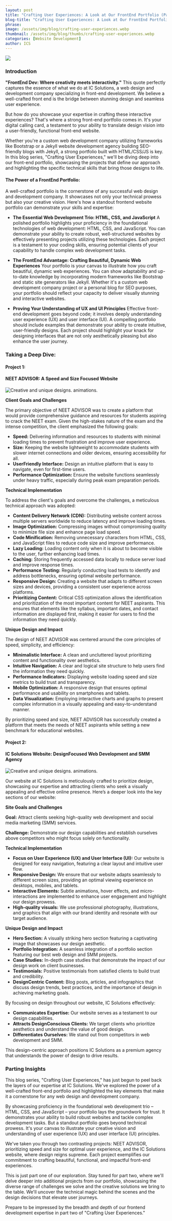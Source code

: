 ```yaml
---
layout: post
title: "Crafting User Experiences: A Look at Our FrontEnd Portfolio (Part 1)"
blog-title: "Crafting User Experiences: A Look at Our FrontEnd Portfolio (Part 1)"
phrase: 
image: /assets/img/blog/crafting-user-experiences.webp
thumbnail: /assets/img/blog/thumbs/crafting-user-experiences.webp
categories: [Website Development]
author: ICS
---
```


<img src="/assets/img/blog/crafting-user-experiences.webp">

### Introduction

**"FrontEnd Dev: Where creativity meets interactivity."** This quote perfectly captures the essence of what we do at IC Solutions, a web design and development company specializing in front-end development. We believe a well-crafted front end is the bridge between stunning design and seamless user experience. 

But how do you showcase your expertise in crafting these interactive experiences? That's where a strong front-end portfolio comes in. It's your digital calling card, a testament to your ability to translate design vision into a user-friendly, functional front-end website. 

Whether you're a custom web development company utilizing frameworks like Bootstrap or a Jekyll website development agency building SEO-friendly blogs with Jekyll, a strong portfolio built with HTML/CSS/JS is key.  In this blog series, "Crafting User Experiences," we'll be diving deep into our front-end portfolio, showcasing the projects that define our approach and highlighting the specific technical skills that bring those designs to life. 

#### The Power of a FrontEnd Portfolio:

A well-crafted portfolio is the cornerstone of any successful web design and development company. It showcases not only your technical prowess but also your creative vision. Here's how a standout frontend website portfolio can demonstrate your skills and expertise:

- **The Essential Web Development Trio: HTML, CSS, and JavaScript**
    A polished portfolio highlights your proficiency in the foundational technologies of web development: HTML, CSS, and JavaScript. You can demonstrate your ability to create robust, well-structured websites by effectively presenting projects utilizing these technologies. Each project is a testament to your coding skills, ensuring potential clients of your capability to handle complex web development tasks.

- **The FrontEnd Advantage: Crafting Beautiful, Dynamic Web Experiences**
Your portfolio is your canvas to illustrate how you craft beautiful, dynamic web experiences. You can show adaptability and up-to-date knowledge by incorporating modern frameworks like Bootstrap and static site generators like Jekyll. Whether it's a custom web development company project or a personal blog for SEO purposes, your portfolio should reflect your capacity to deliver visually stunning and interactive websites.

- **Proving Your Understanding of UX and UI Principles**
Effective front-end development goes beyond code; it involves deeply understanding user experience (UX) and user interface (UI). A compelling portfolio should include examples that demonstrate your ability to create intuitive, user-friendly designs. Each project should highlight your knack for designing interfaces that are not only aesthetically pleasing but also enhance the user journey.


### Taking a Deep Dive:

#### Project 1:

#### NEET ADVISOR: A Speed and Size Focused Website

<img src='/assets/img/blog/blog_assets/neetadvisor-home.webp' alt='Creative and unique designs. animations.'>

**Client Goals and Challenges** 

The primary objective of NEET ADVISOR was to create a platform that would provide comprehensive guidance and resources for students aspiring to crack the NEET exam. Given the high-stakes nature of the exam and the intense competition, the client emphasized the following goals:
- **Speed:** Delivering information and resources to students with minimal loading times to prevent frustration and improve user experience.
- **Size:** Keeping the website lightweight to accommodate students with slower internet connections and older devices, ensuring accessibility for all.
- **UserFriendly Interface:** Design an intuitive platform that is easy to navigate, even for first-time users.
- **Performance Optimization:** Ensure the website functions seamlessly under heavy traffic, especially during peak exam preparation periods.

**Technical Implementation** 

To address the client's goals and overcome the challenges, a meticulous technical approach was adopted:
- **Content Delivery Network (CDN):** Distributing website content across multiple servers worldwide to reduce latency and improve loading times.
- **Image Optimization:** Compressing images without compromising quality to minimize file size and enhance page load speed.
- **Code Minification:** Removing unnecessary characters from HTML, CSS, and JavaScript files to reduce code size and improve performance.
- **Lazy Loading:** Loading content only when it is about to become visible to the user, further enhancing load times.
- **Caching:** Storing frequently accessed data locally to reduce server load and improve response times.
- **Performance Testing:** Regularly conducting load tests to identify and address bottlenecks, ensuring optimal website performance.
- **Responsive Design:** Creating a website that adapts to different screen sizes and devices, providing a consistent user experience across platforms.
- **Prioritizing Content:**  Critical CSS optimization allows the identification and prioritization of the most important content for NEET aspirants. This ensures that elements like the syllabus, important dates, and contact information are displayed first, making it easier for users to find the information they need quickly.

**Unique Design and Impact** 

The design of NEET ADVISOR was centered around the core principles of speed, simplicity, and efficiency:
- **Minimalistic Interface:** A clean and uncluttered layout prioritizing content and functionality over aesthetics.
- **Intuitive Navigation:** A clear and logical site structure to help users find the information they need quickly.
- **Performance Indicators:** Displaying website loading speed and size metrics to build trust and transparency.
- **Mobile Optimization:** A responsive design that ensures optimal performance and usability on smartphones and tablets.
- **Data Visualization:** Employing interactive charts and graphs to present complex information in a visually appealing and easy-to-understand manner.

By prioritizing speed and size, NEET ADVISOR has successfully created a platform that meets the needs of NEET aspirants while setting a new benchmark for educational websites.

#### Project 2:

#### IC Solutions Website: DesignFocused Web Development and SMM Agency

<img src='/assets/img/blog/blog_assets/ics-home.gif' alt='Creative and unique designs. animations.'>

Our website at IC Solutions is meticulously crafted to prioritize design, showcasing our expertise and attracting clients who seek a visually appealing and effective online presence. Here’s a deeper look into the key sections of our website:

**Site Goals and Challenges**

**Goal:** Attract clients seeking high-quality web development and social media marketing (SMM) services. 

**Challenge:** Demonstrate our design capabilities and establish ourselves above competitors who might focus solely on functionality.

**Technical Implementation**

 - **Focus on User Experience (UX) and User Interface (UI):** Our website is designed for easy navigation, featuring a clear layout and intuitive user flow.
 - **Responsive Design:** We ensure that our website adapts seamlessly to different screen sizes, providing an optimal viewing experience on desktops, mobiles, and tablets.
 - **Interactive Elements:** Subtle animations, hover effects, and micro-interactions are implemented to enhance user engagement and highlight our design prowess.
 - **High-quality visuals:** We use professional photography, illustrations, and graphics that align with our brand identity and resonate with our target audience.

**Unique Design and Impact**

- **Hero Section:** A visually striking hero section featuring a captivating image that showcases our design aesthetic.
- **Portfolio Integration:** A seamless integration of a portfolio section featuring our best web design and SMM projects.
- **Case Studies:** In-depth case studies that demonstrate the impact of our design work on client businesses.
- **Testimonials:** Positive testimonials from satisfied clients to build trust and credibility.
- **DesignCentric Content:** Blog posts, articles, and infographics that discuss design trends, best practices, and the importance of design in achieving marketing goals.

By focusing on design throughout our website, IC Solutions effectively:

- **Communicates Expertise:** Our website serves as a testament to our design capabilities.
- **Attracts DesignConscious Clients:** We target clients who prioritize aesthetics and understand the value of good design.
- **Differentiates Ourselves:** We stand out from competitors in web development and SMM.

This design-centric approach positions IC Solutions as a premium agency that understands the power of design to drive results.

### Parting Insights 

This blog series, "Crafting User Experiences," has just begun to peel back the layers of our expertise at IC Solutions. We've explored the power of a well-crafted front-end portfolio and highlighted the key elements that make it a cornerstone for any web design and development company.

By showcasing proficiency in the foundational web development trio – HTML, CSS, and JavaScript – your portfolio lays the groundwork for trust. It demonstrates your ability to build robust websites and tackle complex development tasks. But a standout portfolio goes beyond technical prowess. It's your canvas to illustrate your creative vision and understanding of user experience (UX) and user interface (UI) principles.

We've taken you through two contrasting projects: NEET ADVISOR, prioritizing speed and size for optimal user experience, and the IC Solutions website, where design reigns supreme. Each project exemplifies our commitment to crafting beautiful, functional, and impactful front-end experiences. 

This is just part one of our exploration. Stay tuned for part two, where we'll delve deeper into additional projects from our portfolio, showcasing the diverse range of challenges we solve and the creative solutions we bring to the table. We'll uncover the technical magic behind the scenes and the design decisions that elevate user journeys.

Prepare to be impressed by the breadth and depth of our frontend development expertise in part two of "Crafting User Experiences."

